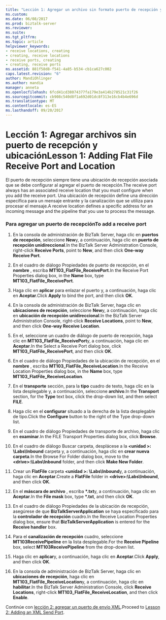 ```yaml
---
title: "Lección 1: Agregar un archivo sin formato puerto de recepción y ubicación | Documentos de Microsoft"
ms.custom: 
ms.date: 06/08/2017
ms.prod: biztalk-server
ms.reviewer: 
ms.suite: 
ms.tgt_pltfrm: 
ms.topic: article
helpviewer_keywords:
- receive locations, creating
- creating, receive locations
- receive ports, creating
- creating, receive ports
ms.assetid: 881f58d8-f541-4a85-b534-cb1ca627c002
caps.latest.revision: "6"
author: MandiOhlinger
ms.author: mandia
manager: anneta
ms.openlocfilehash: 6fcd41cd38074377fa179e3a414b278521c31f26
ms.sourcegitcommit: cb908c540d8f1a692d01dc8f313e16cb4b4e696d
ms.translationtype: MT
ms.contentlocale: es-ES
ms.lasthandoff: 09/20/2017
---
```

# <a name="lesson-1-adding-flat-file-receive-port-and-location"></a><span data-ttu-id="3a47b-102">Lección 1: Agregar archivos sin puerto de recepción y ubicación</span><span class="sxs-lookup"><span data-stu-id="3a47b-102">Lesson 1: Adding Flat File Receive Port and Location</span></span>
<span data-ttu-id="3a47b-103">El puerto de recepción siempre tiene una ubicación de recepción asociada que se debe configurar al agregar el puerto de recepción.</span><span class="sxs-lookup"><span data-stu-id="3a47b-103">The receive port always has an associated receive location that you must configure when you add the receive port.</span></span> <span data-ttu-id="3a47b-104">Una ubicación de recepción define una dirección específica para un mensaje entrante y la canalización que se utiliza para procesar el mensaje.</span><span class="sxs-lookup"><span data-stu-id="3a47b-104">A receive location defines a specific address for an incoming message and the pipeline that you use to process the message.</span></span>  
  
### <a name="to-add-a-receive-port"></a><span data-ttu-id="3a47b-105">Para agregar un puerto de recepción</span><span class="sxs-lookup"><span data-stu-id="3a47b-105">To add a receive port</span></span>  
  
1.  <span data-ttu-id="3a47b-106">En la consola de administración de BizTalk Server, haga clic en **puertos de recepción**, seleccione **New**y, a continuación, haga clic en **puerto de recepción unidireccional**.</span><span class="sxs-lookup"><span data-stu-id="3a47b-106">In the BizTalk Server Administration Console, right-click **Receive Ports**, point to **New**, and then click **One-way Receive Port**.</span></span>  
  
2.  <span data-ttu-id="3a47b-107">En el cuadro de diálogo Propiedades de puerto de recepción, en el **nombre** , escriba **MT103_FlatFile_ReceivePort**.</span><span class="sxs-lookup"><span data-stu-id="3a47b-107">In the Receive Port Properties dialog box, in the **Name** box, type **MT103_FlatFile_ReceivePort**.</span></span>  
  
3.  <span data-ttu-id="3a47b-108">Haga clic en **aplicar** para enlazar el puerto y, a continuación, haga clic en **Aceptar**.</span><span class="sxs-lookup"><span data-stu-id="3a47b-108">Click **Apply** to bind the port, and then click **OK**.</span></span>  
  
4.  <span data-ttu-id="3a47b-109">En la consola de administración de BizTalk Server, haga clic en **ubicaciones de recepción**, seleccione **New**y, a continuación, haga clic en **ubicación de recepción unidireccional**.</span><span class="sxs-lookup"><span data-stu-id="3a47b-109">In the BizTalk Server Administration Console, right-click **Receive Locations**, point to **New**, and then click **One-way Receive Location**.</span></span>  
  
5.  <span data-ttu-id="3a47b-110">En el, seleccione un cuadro de diálogo de puerto de recepción, haga clic en **MT103_FlatFile_ReceivePort**y, a continuación, haga clic en **Aceptar**.</span><span class="sxs-lookup"><span data-stu-id="3a47b-110">In the Select a Receive Port dialog box, click **MT103_FlatFile_ReceivePort**, and then click **OK**.</span></span>  
  
6.  <span data-ttu-id="3a47b-111">En el cuadro de diálogo Propiedades de la ubicación de recepción, en el **nombre** , escriba **MT103_FlatFile_ReceiveLocation**.</span><span class="sxs-lookup"><span data-stu-id="3a47b-111">In the Receive Location Properties dialog box, in the **Name** box, type **MT103_FlatFile_ReceiveLocation**.</span></span>  
  
7.  <span data-ttu-id="3a47b-112">En el **transporte** sección, para la **tipo** cuadro de texto, haga clic en la lista desplegable y, a continuación, seleccione **archivo**.</span><span class="sxs-lookup"><span data-stu-id="3a47b-112">In the **Transport** section, for the **Type** text box, click the drop-down list, and then select **FILE**.</span></span>  
  
8.  <span data-ttu-id="3a47b-113">Haga clic en el **configurar** situado a la derecha de la lista desplegable de tipo.</span><span class="sxs-lookup"><span data-stu-id="3a47b-113">Click the **Configure** button to the right of the Type drop-down list.</span></span>  
  
9. <span data-ttu-id="3a47b-114">En el cuadro de diálogo Propiedades de transporte de archivo, haga clic en **examinar**.</span><span class="sxs-lookup"><span data-stu-id="3a47b-114">In the FILE Transport Properties dialog box, click **Browse**.</span></span>  
  
10. <span data-ttu-id="3a47b-115">En el cuadro de diálogo Buscar carpeta, desplácese a la  **\<unidad >: \Labs\Inbound** carpeta y, a continuación, haga clic en **crear nueva carpeta**.</span><span class="sxs-lookup"><span data-stu-id="3a47b-115">In the Browse For Folder dialog box, move to the **\<drive>:\Labs\Inbound** folder, and then click **Make New Folder**.</span></span>  
  
11. <span data-ttu-id="3a47b-116">Crear un **FlatFile** carpeta  **\<unidad >: \Labs\Inbound**y, a continuación, haga clic en **Aceptar**.</span><span class="sxs-lookup"><span data-stu-id="3a47b-116">Create a **FlatFile** folder in **\<drive>:\Labs\Inbound**, and then click **OK**.</span></span>  
  
12. <span data-ttu-id="3a47b-117">En el **máscara de archivo** , escriba  **\*.txt**y, a continuación, haga clic en **Aceptar**.</span><span class="sxs-lookup"><span data-stu-id="3a47b-117">In the **File mask** box, type **\*.txt**, and then click **OK**.</span></span>  
  
13. <span data-ttu-id="3a47b-118">En el cuadro de diálogo Propiedades de la ubicación de recepción, asegúrese de que **BizTalkServerApplication** se haya especificado para la **controlador de recepción** cuadro.</span><span class="sxs-lookup"><span data-stu-id="3a47b-118">In the Receive Location Properties dialog box, ensure that **BizTalkServerApplication** is entered for the **Receive handler** box.</span></span>  
  
14. <span data-ttu-id="3a47b-119">Para el **canalización de recepción** cuadro, seleccione **MT103ReceivePipeline** en la lista desplegable.</span><span class="sxs-lookup"><span data-stu-id="3a47b-119">For the **Receive Pipeline** box, select **MT103ReceivePipeline** from the drop-down list.</span></span>  
  
15. <span data-ttu-id="3a47b-120">Haga clic en **aplicar**y, a continuación, haga clic en **Aceptar**.</span><span class="sxs-lookup"><span data-stu-id="3a47b-120">Click **Apply**, and then click **OK**.</span></span>  
  
16. <span data-ttu-id="3a47b-121">En la consola de administración de BizTalk Server, haga clic en **ubicaciones de recepción**, haga clic en **MT103_FlatFile_ReceiveLocation**y, a continuación, haga clic en **habilitar**.</span><span class="sxs-lookup"><span data-stu-id="3a47b-121">In the BizTalk Server Administration Console, click **Receive Locations**, right-click **MT103_FlatFile_ReceiveLocation**, and then click **Enable**.</span></span>  
  
 <span data-ttu-id="3a47b-122">Continúe con [lección 2: agregar un puerto de envío XML](../../adapters-and-accelerators/accelerator-swift/lesson-2-adding-an-xml-send-port.md).</span><span class="sxs-lookup"><span data-stu-id="3a47b-122">Proceed to [Lesson 2: Adding an XML Send Port](../../adapters-and-accelerators/accelerator-swift/lesson-2-adding-an-xml-send-port.md).</span></span>